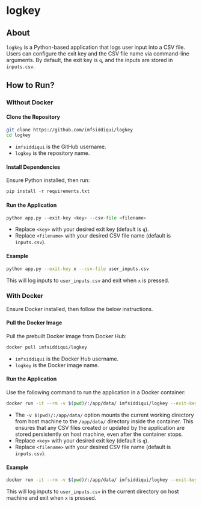 <!-- markdownlint-disable MD024 -->

# logkey

## About

`logkey` is a Python-based application that logs user input into a CSV file. Users can configure the exit key and the CSV file name via command-line arguments. By default, the exit key is `q`, and the inputs are stored in `inputs.csv`.

## How to Run?

### Without Docker

#### Clone the Repository

```sh
git clone https://github.com/imfsiddiqui/logkey
cd logkey
```

- `imfsiddiqui` is the GitHub username.
- `logkey` is the repository name.

#### Install Dependencies

Ensure Python installed, then run:

```python
pip install -r requirements.txt
```

#### Run the Application

```python
python app.py --exit-key <key> --csv-file <filename>
```

- Replace `<key>` with your desired exit key (default is `q`).
- Replace `<filename>` with your desired CSV file name (default is `inputs.csv`).

#### Example

```sh
python app.py --exit-key x --csv-file user_inputs.csv
```

This will log inputs to `user_inputs.csv` and exit when `x` is pressed.

### With Docker

Ensure Docker installed, then follow the below instructions.

#### Pull the Docker Image

Pull the prebuilt Docker image from Docker Hub:

```sh
docker pull imfsiddiqui/logkey
```

- `imfsiddiqui` is the Docker Hub username.
- `logkey` is the Docker image name.

#### Run the Application

Use the following command to run the application in a Docker container:

```sh
docker run -it --rm -v $(pwd)/:/app/data/ imfsiddiqui/logkey --exit-key <key> --csv-file /app/data/<filename>
```

- The `-v $(pwd)/:/app/data/` option mounts the current working directory from host machine to the `/app/data/` directory inside the container. This ensures that any CSV files created or updated by the application are stored persistently on host machine, even after the container stops.
- Replace `<key>` with your desired exit key (default is `q`).
- Replace `<filename>` with your desired CSV file name (default is `inputs.csv`).

#### Example

```sh
docker run -it --rm -v $(pwd)/:/app/data/ imfsiddiqui/logkey --exit-key x --csv-file /app/data/user_inputs.csv
```

This will log inputs to `user_inputs.csv` in the current directory on host machine and exit when `x` is pressed.
